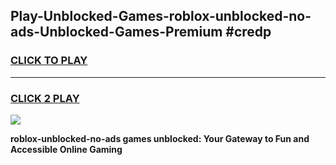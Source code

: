 
## Play-Unblocked-Games-roblox-unblocked-no-ads-Unblocked-Games-Premium #credp
<h3>
<a href="https://premium.freeplayer.one?title=roblox-unblocked-no-ads&ref=12M">CLICK TO PLAY</a></h3>
<hr>

<h3>
<a href="https://premium.freeplayer.one?title=roblox-unblocked-no-ads&ref=12M">CLICK 2 PLAY</a>
  
</h3>

<a href="https://premium.freeplayer.one?title=roblox-unblocked-no-ads&ref=12M"><img src="https://clearcache.store/games.png"></a>


**roblox-unblocked-no-ads games unblocked: Your Gateway to Fun and Accessible Online Gaming**
